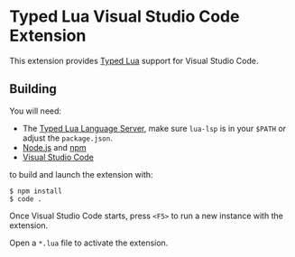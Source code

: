 # Typed Lua Visual Studio Code Extension

This extension provides [Typed Lua](https://github.com/andremm/typedlua) support for Visual Studio Code.

## Building

You will need:

 * The [Typed Lua Language Server](https://github.com/martanne/lua-lsp), make sure `lua-lsp` is in your `$PATH` or adjust the `package.json`.
 * [Node.js](https://nodejs.org/) and [npm](https://www.npmjs.com/)
 * [Visual Studio Code](https://code.visualstudio.com/)

to build and launch the extension with:

```
$ npm install
$ code .
```

Once Visual Studio Code starts, press `<F5>` to run a new instance with the extension.

Open a `*.lua` file to activate the extension.

